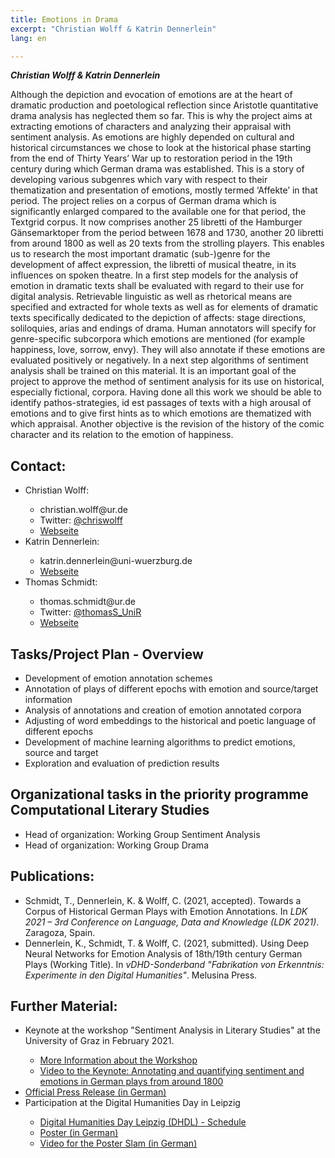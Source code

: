 ```yaml
---
title: Emotions in Drama
excerpt: "Christian Wolff & Katrin Dennerlein"
lang: en

---
```


***Christian Wolff & Katrin Dennerlein***

Although the depiction and evocation of emotions are at the heart of dramatic production and poetological reflection since Aristotle quantitative drama analysis has neglected them so far. This is why the project aims at extracting emotions of characters and analyzing their appraisal with sentiment analysis. As emotions are highly depended on cultural and historical circumstances we chose to look at the historical phase starting from the  end of Thirty Years’ War up to restoration period in the 19th century during which German drama was established. This is a story of developing various subgenres which vary with respect to their thematization and presentation of emotions, mostly termed ‘Affekte’ in that period. The project relies on a corpus of German drama which is significantly enlarged compared to the available one for that period, the Textgrid corpus. It now comprises another 25 libretti of the Hamburger Gänsemarktoper from the period between 1678 and 1730, another 20 libretti from around 1800 as well as 20 texts from the strolling players. This enables us to research the most important dramatic (sub-)genre for the development of affect expression, the libretti of musical theatre, in its influences on spoken theatre.
In a first step models for the analysis of emotion in dramatic texts shall be evaluated with regard to their use for digital analysis. Retrievable linguistic as well as rhetorical means are specified and extracted for whole texts as well as for elements of dramatic texts specifically dedicated to the depiction of affects: stage directions, soliloquies, arias and endings of drama. Human annotators will specify for genre-specific subcorpora which emotions are mentioned (for example happiness, love, sorrow, envy). They will also annotate if these emotions are evaluated positively or negatively. In a next step algorithms of sentiment analysis shall be trained on this material. It is an important goal of the project to approve the method of sentiment analysis for its use on historical, especially fictional, corpora.
Having done all this work we should be able to identify pathos-strategies, id est passages of texts with a high arousal of emotions and to give first hints as to which emotions are thematized with which appraisal. Another objective is the revision of the history of the comic character and its relation to the emotion of happiness.

<h2>Contact:</h2>
<ul>
  <li>Christian Wolff:</li>
  <ul>
      <li>christian.wolff@ur.de</li>
      <li>Twitter: <a href="https://twitter.com/chriswolff">@chriswolff</a></li>
      <li><a href="https://www.uni-regensburg.de/sprache-literatur-kultur/medieninformatik/sekretariat-team/christian-wolff/">Webseite</a></li>
  </ul>
  <li>Katrin Dennerlein:</li>
    <ul>
      <li>katrin.dennerlein@uni-wuerzburg.de</li>
      <li><a href="https://www.germanistik.uni-wuerzburg.de/lehrstuehle/computerphilologie/mitarbeiter/dennerlein/">Webseite</a></li>
  </ul>
  <li>Thomas Schmidt:</li>
    <ul>
      <li>thomas.schmidt@ur.de</li>
      <li>Twitter: <a href="https://twitter.com/thomasS_UniR">@thomasS_UniR</a></li>
      <li><a href="https://www.uni-regensburg.de/sprache-literatur-kultur/medieninformatik/sekretariat-team/thomas-schmidt/index.html">Webseite</a></li>
    </ul>
  </ul>
  
<h2>Tasks/Project Plan - Overview</h2>
<ul>
  <li>Development of emotion annotation schemes</li>
  <li>Annotation of plays of different epochs with emotion and source/target information</li>
  <li>Analysis of annotations and creation of emotion annotated corpora</li>
  <li>Adjusting of word embeddings to the historical and poetic language of different epochs</li>
  <li>Development of machine learning algorithms to predict emotions, source and target</li>
  <li>Exploration and evaluation of prediction results</li>
</ul>

<h2>Organizational tasks in the  priority programme Computational Literary Studies</h2>
  <ul>
    <li>Head of organization: Working Group Sentiment Analysis</li>
    <li>Head of organization: Working Group Drama</li>
  </ul>
  
<h2>Publications:</h2>
  <ul>
    <li>Schmidt, T., Dennerlein, K. & Wolff, C. (2021, accepted). Towards a Corpus of Historical German Plays with Emotion Annotations. In <em>LDK 2021 – 3rd Conference on Language, Data and Knowledge (LDK 2021)</em>. Zaragoza, Spain. </li>
  <li>Dennerlein, K., Schmidt, T. & Wolff, C. (2021, submitted). Using Deep Neural Networks for Emotion Analysis of 18th/19th century German Plays (Working Title). In <em>vDHD-Sonderband "Fabrikation von Erkenntnis: Experimente in den Digital Humanities"</em>. Melusina Press.</li>
  </ul>

<h2>Further Material:</h2>

<ul>
  <li>Keynote at the workshop "Sentiment Analysis in Literary Studies" at the University of Graz in February 2021.</li>
  <ul>
    <li><a href="https://informationsmodellierung.uni-graz.at/de/institut/veranstaltungen/sentiment-analysis-in-literary-studies-2021/">More Information about the Workshop</a></li>
    <li><a href="https://youtu.be/WvJ8BvaSJCw">Video to the Keynote: Annotating and quantifying sentiment and emotions in German plays from around 1800</a></li>
  </ul>
  <li><a href="https://www.uni-wuerzburg.de/fileadmin/uniwue/Presse/EinBLICK/2020/PDFs/ar202023.pdf">Official Press Release (in German)</a></li>
  <li>Participation at the Digital Humanities Day in Leipzig</li>
    <ul>
      <li><a href="https://fdhl.info/dhdl-2020/">Digital Humanities Day Leipzig (DHDL) - Schedule</a></li>
      <li><a href="https://fdhl.info/wp-content/uploads/2020/12/Poster_DINA4.pdf">Poster (in German)</a></li>
      <li><a href="https://youtu.be/9DdybUzN92E">Video for the Poster Slam (in German)</a></li>
  </ul>
  
 </ul>
